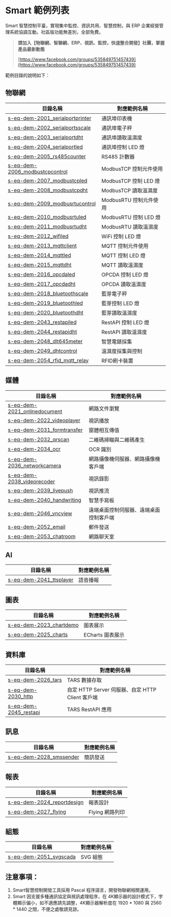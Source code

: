 # Smart 範例列表

Smart 智慧控制平臺，實現集中監控、資訊共用、智慧控制，與 ERP 企業經營管理系統協調互動。社區版功能無差別，全部免費。

> **請加入【物聯網、智聯網、ERP、視訊、監控，快速整合開發】社團，掌握產品最新動態**
>
>[https://www.facebook.com/groups/535849751457439](https://www.facebook.com/groups/535849751457439)

範例目錄的說明如下：

## 物聯網

|目錄名稱|對應範例名稱|
|-------|------------|
|[s-eq-dem-2001_serialportprinter](iot/s-eq-dem-2001_serialportprinter/)|通訊埠印表機|
|[s-eq-dem-2002_serialportsscale](iot/s-eq-dem-2002_serialportsscale/)|通訊埠電子秤|
|[s-eq-dem-2003_serialportdht](iot/s-eq-dem-2003_serialportdht/)|通訊埠讀取溫濕度|
|[s-eq-dem-2004_serialportled](iot/s-eq-dem-2004_serialportled/)|通訊埠控制 LED 燈|
|[s-eq-dem-2005_rs485counter](iot/s-eq-dem-2005_rs485counter/)|RS485 計數器|
|[s-eq-dem-2006_modbustcpcontrol](iot/s-eq-dem-2006_modbustcpcontrol/)|ModbusTCP 控制元件使用|
|[s-eq-dem-2007_modbustcpled](iot/s-eq-dem-2007_modbustcpled/)|ModbusTCP 控制 LED 燈|
|[s-eq-dem-2008_modbustcpdht](iot/s-eq-dem-2008_modbustcpdht/)| ModbusTCP 讀取溫濕度|
|[s-eq-dem-2009_modbusrtucontrol](iot/s-eq-dem-2009_modbusrtucontrol/)| ModbusRTU 控制元件使用|
|[s-eq-dem-2010_modbusrtuled](iot/s-eq-dem-2010_modbusrtuled/)| ModbusRTU 控制 LED 燈|
|[s-eq-dem-2011_modbusrtudht](iot/s-eq-dem-2011_modbusrtudht/)|ModbusRTU 讀取溫濕度|
|[s-eq-dem-2012_wifiled](iot/s-eq-dem-2012_wifiled/)|WiFi 控制 LED 燈|
|[s-eq-dem-2013_mqttclient](iot/s-eq-dem-2013_mqttclient/)| MQTT 控制元件使用|
|[s-eq-dem-2014_mqttled](iot/s-eq-dem-2014_mqttled/)|MQTT 控制 LED 燈|
|[s-eq-dem-2015_mqttdht](iot/s-eq-dem-2015_mqttdht/)| MQTT 讀取溫濕度|
|[s-eq-dem-2016_opcdaled](iot/s-eq-dem-2016_opcdaled/)| OPCDA 控制 LED 燈|
|[s-eq-dem-2017_opcdadht](iot/s-eq-dem-2017_opcdadht/)| OPCDA 讀取溫濕度|
|[s-eq-dem-2018_bluetoothscale](iot/s-eq-dem-2018_bluetoothscale/)| 藍芽電子秤|
|[s-eq-dem-2019_bluetoothled](iot/s-eq-dem-2019_bluetoothled/)|藍芽控制 LED 燈|
|[s-eq-dem-2020_bluetoothdht](iot/s-eq-dem-2020_bluetoothdht/)| 藍芽讀取溫濕度|
|[s-eq-dem-2043_restapiled](iot/s-eq-dem-2043_restapiled/)|RestAPI 控制 LED 燈|
|[s-eq-dem-2044_restapidht](iot/s-eq-dem-2044_restapidht/)|RestAPI 讀取溫濕度|
|[s-eq-dem-2048_dlt645meter](iot/s-eq-dem-2048_dlt645meter/)|智慧電錶採集|
|[s-eq-dem-2049_dhtcontrol](iot/s-eq-dem-2049_dhtcontrol/)|溫濕度採集與控制|
|[s-eq-dem-2054_rfid_mqtt_relay](iot/s-eq-dem-2054_rfid_mqtt_relay/)|RFID刷卡裝置|

## 媒體

|目錄名稱|對應範例名稱|
|-------|------------|
|[s-eq-dem-2021_onlinedocument](media/s-eq-dem-2021_onlinedocument/)| 網路文件瀏覽|
|[s-eq-dem-2022_videoplayer](media/s-eq-dem-2022_videoplayer)|視訊播放|
|[s-eq-dem-2031_formtransfer](media/s-eq-dem-2031_formtransfer/)| 窗體相互傳值|
|[s-eq-dem-2032_qrscan](media/s-eq-dem-2032_qrscan/)|二維碼掃瞄與二維碼產生|
|[s-eq-dem-2034_ocr](meida/s-eq-dem-2034_ocr/)|OCR 識別|
|[s-eq-dem-2036_networkcamera](media/s-eq-dem-2036_networkcamera/)|網路攝像機伺服器、網路攝像機客戶端|
|[s-eq-dem-2038_videorecoder](media/s-eq-dem-2038_videorecoder/)|視訊錄影|
|[s-eq-dem-2039_livepush](media/s-eq-dem-2039_livepush/)|視訊推流|
|[s-eq-dem-2040_handwriting](media/s-eq-dem-2040_handwriting/)|智慧手寫板|
|[s-eq-dem-2046_vncview](media/s-eq-dem-2046_vncview/)| 遠端桌面控制伺服器、遠端桌面控制客戶端|
|[s-eq-dem-2052_email](media/s-eq-dem-2052_email/)|郵件發送|
|[s-eq-dem-2053_chatroom](media/s-eq-dem-2053_chatroom/)|網路聊天室|

## AI

|目錄名稱|對應範例名稱|
|-------|------------|
|[s-eq-dem-2041_ttsplayer](ai/s-eq-dem-2041_ttsplayer/)|語音播報|

## 圖表

|目錄名稱|對應範例名稱|
|-------|------------|
|[s-eq-dem-2023_chartdemo](chart/s-eq-dem-2023_chartdemo/)|圖表展示|
|[s-eq-dem-2025_charts](chart/s-eq-dem-2025_charts/)|ECharts 圖表展示|


## 資料庫

|目錄名稱|對應範例名稱|
|-------|------------|
|[s-eq-dem-2026_tars](database/s-eq-dem-2026_tars/)|TARS 數據存取|
|[s-eq-dem-2030_http](database/s-eq-dem-2030_http/)|自定 HTTP Server 伺服器、自定 HTTP Client 客戶端|
|[s-eq-dem-2045_restapi](database/s-eq-dem-2045_restapi/)| TARS RestAPI 應用|


## 訊息

|目錄名稱|對應範例名稱|
|-------|------------|
|[s-eq-dem-2028_smssender](message/s-eq-dem-2028_smssender/)| 簡訊發送|

## 報表

|目錄名稱|對應範例名稱|
|-------|------------|
|[s-eq-dem-2024_reportdesign](report/s-eq-dem-2024_reportdesign/)|報表設計|
|[s-eq-dem-2027_flying](report/s-eq-dem-2027_flying/)|Flying 網路列印|

## 組態

|目錄名稱|對應範例名稱|
|-------|------------|
|[s-eq-dem-2051_svgscada](scada/s-eq-dem-2051_svgscada/)| SVG 組態|



## 注意事項：
1. Smart智慧控制開發工具採用 Pascal 程序語言，開發物聯網相關運用。
2. Smart 因支援多種通訊協定與視訊處理程序，在 4K顯示器的設計模式下，字體顯示偏小，如不適應請先調整，4K顯示器解析度在 1920 * 1080 與 2560 * 1440 之間，不便之處敬請見諒。